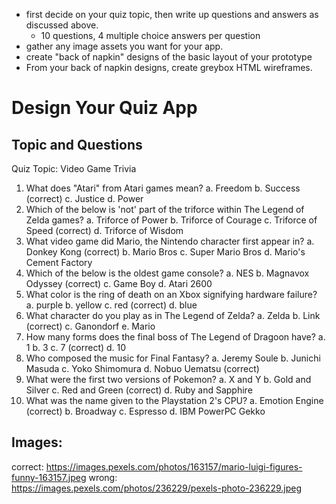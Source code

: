 - first decide on your quiz topic, then write up questions and answers as discussed above.
  - 10 questions, 4 multiple choice answers per question
- gather any image assets you want for your app.
- create "back of napkin" designs of the basic layout of your prototype
- From your back of napkin designs, create greybox HTML wireframes.

# Design Your Quiz App

## Topic and Questions
Quiz Topic: Video Game Trivia

1. What does "Atari" from Atari games mean?
  a. Freedom
  b. Success (correct)
  c. Justice
  d. Power
2. Which of the below is 'not' part of the triforce within The Legend of Zelda games?
  a. Triforce of Power
  b. Triforce of Courage
  c. Triforce of Speed (correct)
  d. Triforce of Wisdom
3. What video game did Mario, the Nintendo character first appear in?
  a. Donkey Kong (correct)
  b. Mario Bros
  c. Super Mario Bros
  d. Mario's Cement Factory
4. Which of the below is the oldest game console?
  a. NES
  b. Magnavox Odyssey (correct)
  c. Game Boy
  d. Atari 2600
5. What color is the ring of death on an Xbox signifying hardware failure?
  a. purple
  b. yellow
  c. red (correct)
  d. blue
6. What character do you play as in The Legend of Zelda?
  a. Zelda
  b. Link (correct)
  c. Ganondorf
  e. Mario
7. How many forms does the final boss of The Legend of Dragoon have?
  a. 1
  b. 3
  c. 7 (correct)
  d. 10
8. Who composed the music for Final Fantasy?
  a. Jeremy Soule
  b. Junichi Masuda
  c. Yoko Shimomura
  d. Nobuo Uematsu (correct)
9. What were the first two versions of Pokemon?
  a. X and Y
  b. Gold and Silver 
  c. Red and Green (correct)
  d. Ruby and Sapphire
10. What was the name given to the Playstation 2's CPU?
  a. Emotion Engine (correct)
  b. Broadway
  c. Espresso
  d. IBM PowerPC Gekko

## Images:
correct: https://images.pexels.com/photos/163157/mario-luigi-figures-funny-163157.jpeg
wrong: https://images.pexels.com/photos/236229/pexels-photo-236229.jpeg
